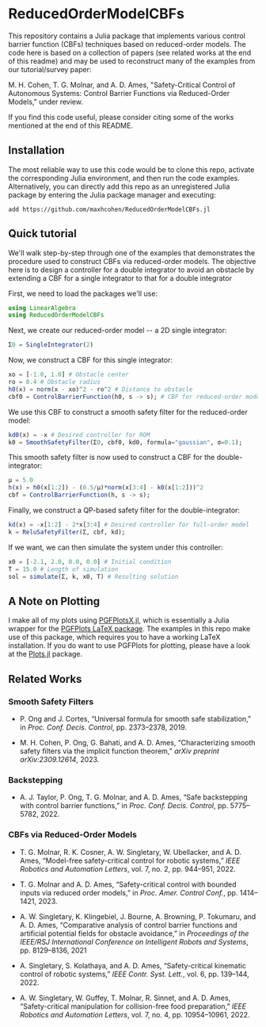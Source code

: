 # ReducedOrderModelCBFs

This repository contains a Julia package that implements various control barrier function (CBFs) techniques based on reduced-order models. The code here is based on a collection of papers (see related works at the end of this readme) and may be used to reconstruct many of the examples from our tutorial/survey paper:

 M. H. Cohen, T. G. Molnar, and A. D. Ames, "Safety-Critical Control of Autonomous Systems: Control Barrier Functions via Reduced-Order Models," under review.

If you find this code useful, please consider citing some of the works mentioned at the end of this README.

## Installation
The most reliable way to use this code would be to clone this repo, activate the corresponding Julia environment, and then run the code examples. Alternatively, you can directly add this repo as an unregistered Julia package by entering the Julia package manager and executing:

    add https://github.com/maxhcohen/ReducedOrderModelCBFs.jl

## Quick tutorial
We'll walk step-by-step through one of the examples that demonstrates the procedure used to construct CBFs via reduced-order models. The objective here is to design a controller for a double integrator to avoid an obstacle by extending a CBF for a single integrator to that for a double integrator

First, we need to load the packages we'll use:

```julia
using LinearAlgebra
using ReducedOrderModelCBFs
```

Next, we create our reduced-order model -- a 2D single integrator:
```julia
Σ0 = SingleIntegrator(2)
```

Now, we construct a CBF for this single integrator:
```julia
xo = [-1.0, 1.0] # Obstacle center
ro = 0.4 # Obstacle radius
h0(x) = norm(x - xo)^2 - ro^2 # Distance to obstacle
cbf0 = ControlBarrierFunction(h0, s -> s); # CBF for reduced-order model
```

We use this CBF to construct a smooth safety filter for the reduced-order model:
```julia
kd0(x) = -x # Desired controller for ROM
k0 = SmoothSafetyFilter(Σ0, cbf0, kd0, formula="gaussian", σ=0.1);
```

This smooth safety filter is now used to construct a CBF for the double-integrator:
```julia
μ = 5.0
h(x) = h0(x[1:2]) - (0.5/μ)*norm(x[3:4] - k0(x[1:2]))^2
cbf = ControlBarrierFunction(h, s -> s);
```

Finally, we construct a QP-based safety filter for the double-integrator:
```julia
kd(x) = -x[1:2] - 2*x[3:4] # Desired controller for full-order model
k = ReluSafetyFilter(Σ, cbf, kd);
```

If we want, we can then simulate the system under this controller:
```julia
x0 = [-2.1, 2.0, 0.0, 0.0] # Initial condition
T = 15.0 # Length of simulation
sol = simulate(Σ, k, x0, T) # Resulting solution
```

## A Note on Plotting
I make all of my plots using [PGFPlotsX.jl](https://github.com/KristofferC/PGFPlotsX.jl), which is essentially a Julia wrapper for the [PGFPlots LaTeX package](https://www.overleaf.com/learn/latex/Pgfplots_package). The examples in this repo make use of this package, which requires you to have a working LaTeX installation. If you do want to use PGFPlots for plotting, please have a look at the [Plots.jl](https://github.com/JuliaPlots/Plots.jl) package.

## Related Works

### Smooth Safety Filters
- P. Ong and J. Cortes, “Universal formula for smooth safe stabilization,” in *Proc. Conf. Decis. Control*, pp. 2373–2378, 2019.

- M. H. Cohen, P. Ong, G. Bahati, and A. D. Ames, “Characterizing smooth safety filters via the implicit function theorem,” *arXiv preprint arXiv:2309.12614*, 2023.

### Backstepping
- A. J. Taylor, P. Ong, T. G. Molnar, and A. D. Ames, “Safe backstepping with control barrier functions,” in *Proc. Conf. Decis. Control*, pp. 5775–5782, 2022.

### CBFs via Reduced-Order Models
- T. G. Molnar, R. K. Cosner, A. W. Singletary, W. Ubellacker,
and A. D. Ames, “Model-free safety-critical control for robotic
systems,” *IEEE Robotics and Automation Letters*, vol. 7, no. 2,
pp. 944–951, 2022.

- T. G. Molnar and A. D. Ames, “Safety-critical control with
bounded inputs via reduced order models,” in *Proc. Amer. Control Conf.*, pp. 1414–1421, 2023.

- A. W. Singletary, K. Klingebiel, J. Bourne, A. Browning,
P. Tokumaru, and A. D. Ames, “Comparative analysis of control barrier functions and artificial potential fields for obstacle avoidance,” in *Proceedings of the IEEE/RSJ International Conference on Intelligent Robots and Systems*, pp. 8129–8136,
2021

- A. Singletary, S. Kolathaya, and A. D. Ames, “Safety-critical
kinematic control of robotic systems,” *IEEE Contr. Syst. Lett.*,
vol. 6, pp. 139–144, 2022.

- A. W. Singletary, W. Guffey, T. Molnar, R. Sinnet, and
A. D. Ames, “Safety-critical manipulation for collision-free food
preparation,” *IEEE Robotics and Automation Letters*, vol. 7,
no. 4, pp. 10954–10961, 2022.